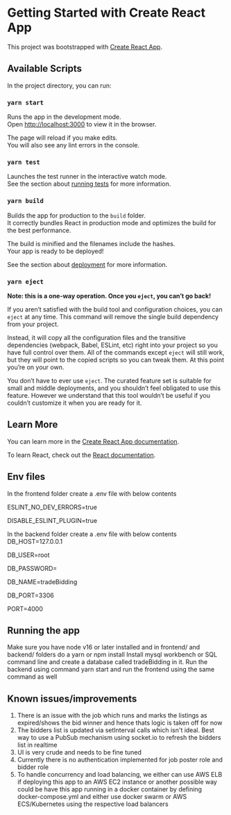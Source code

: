 # Getting Started with Create React App

This project was bootstrapped with [Create React App](https://github.com/facebook/create-react-app).

## Available Scripts

In the project directory, you can run:

### `yarn start`

Runs the app in the development mode.\
Open [http://localhost:3000](http://localhost:3000) to view it in the browser.

The page will reload if you make edits.\
You will also see any lint errors in the console.

### `yarn test`

Launches the test runner in the interactive watch mode.\
See the section about [running tests](https://facebook.github.io/create-react-app/docs/running-tests) for more information.

### `yarn build`

Builds the app for production to the `build` folder.\
It correctly bundles React in production mode and optimizes the build for the best performance.

The build is minified and the filenames include the hashes.\
Your app is ready to be deployed!

See the section about [deployment](https://facebook.github.io/create-react-app/docs/deployment) for more information.

### `yarn eject`

**Note: this is a one-way operation. Once you `eject`, you can’t go back!**

If you aren’t satisfied with the build tool and configuration choices, you can `eject` at any time. This command will remove the single build dependency from your project.

Instead, it will copy all the configuration files and the transitive dependencies (webpack, Babel, ESLint, etc) right into your project so you have full control over them. All of the commands except `eject` will still work, but they will point to the copied scripts so you can tweak them. At this point you’re on your own.

You don’t have to ever use `eject`. The curated feature set is suitable for small and middle deployments, and you shouldn’t feel obligated to use this feature. However we understand that this tool wouldn’t be useful if you couldn’t customize it when you are ready for it.

## Learn More

You can learn more in the [Create React App documentation](https://facebook.github.io/create-react-app/docs/getting-started).

To learn React, check out the [React documentation](https://reactjs.org/).

## Env files
In the frontend folder create a .env file with below contents

ESLINT_NO_DEV_ERRORS=true

DISABLE_ESLINT_PLUGIN=true

In the backend folder create a .env file with below contents
DB_HOST=127.0.0.1

DB_USER=root

DB_PASSWORD=

DB_NAME=tradeBidding

DB_PORT=3306

PORT=4000

## Running the app
Make sure you have node v16 or later installed and in frontend/ and backend/ folders do a yarn or npm install
Install mysql workbench or SQL command line and create a database called tradeBidding in it.
Run the backend using command yarn start and run the frontend using the same command as well

## Known issues/improvements
1. There is an issue with the job which runs and marks the listings as expired/shows the bid winner and hence thats logic is taken off for now
2. The bidders list is updated via setInterval calls which isn't ideal. Best way to use a PubSub mechanism using socket.io to refresh the bidders list in realtime
3. UI is very crude and needs to be fine tuned
4. Currently there is no authentication implemented for job poster role and bidder role
5. To handle concurrency and load balancing, we either can use AWS ELB if deploying this app to an AWS EC2 instance or another possible way could be
have this app running in a docker container by defining docker-compose.yml and either use docker swarm or AWS ECS/Kubernetes using the respective load balancers

